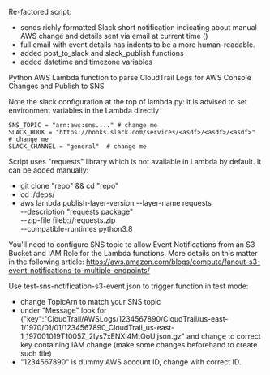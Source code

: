 Re-factored script: 

- sends richly formatted Slack short notification indicating about manual AWS change and details sent via email at current time ()
- full email with event details has indents to be a more human-readable.
- added post_to_slack and slack_publish functions
- added datetime and timezone variables

Python AWS Lambda function to parse CloudTrail Logs for AWS Console Changes and Publish to SNS

Note the slack configuration at the top of lambda.py: it is advised to set environment variables in the Lambda directly
```
SNS_TOPIC = "arn:aws:sns...." # change me
SLACK_HOOK = "https://hooks.slack.com/services/<asdf>/<asdf>/<asdf>"  # change me
SLACK_CHANNEL = "general"  # change me
```
Script uses "requests" library which is not available in Lambda by default. 
It can be added manually: 
- git clone "repo" && cd "repo"
- cd ./deps/
- aws lambda publish-layer-version --layer-name requests \
      --description "requests package" \
      --zip-file fileb://requests.zip \
      --compatible-runtimes python3.8


You'll need to configure SNS topic to allow Event Notifications from an S3 Bucket and IAM Role for the Lambda functions. More details on this matter in the following article:
https://aws.amazon.com/blogs/compute/fanout-s3-event-notifications-to-multiple-endpoints/ 

Use test-sns-notification-s3-event.json to trigger function in test mode:
- change TopicArn to match your SNS topic
- under "Message" look for {\"key\":\"CloudTrail/AWSLogs/1234567890/CloudTrail/us-east-1/1970/01/01/1234567890_CloudTrail_us-east-1_197001019T1005Z_2Iys7xENXi4MtQoU.json.gz\" and change to correct key containing IAM change (make some changes beforehand to create such file)
- "1234567890" is dummy AWS account ID, change with correct ID.